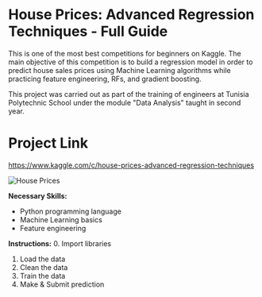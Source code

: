 # House Prices: Advanced Regression Techniques - Full Guide
This is one of the most best competitions for beginners on Kaggle. The main objective of this competition is to build a regression model in order to predict house sales prices using Machine Learning algorithms while practicing feature engineering, RFs, and gradient boosting.

This project was carried out as part of the training of engineers at Tunisia Polytechnic School under the module "Data Analysis" taught in second year.

# Project Link
https://www.kaggle.com/c/house-prices-advanced-regression-techniques

![House Prices]([URL](https://storage.googleapis.com/kaggle-competitions/kaggle/5407/logos/front_page.png))

**Necessary Skills:**
- Python programming language
- Machine Learning basics
- Feature engineering

**Instructions:**
0. Import libraries
1. Load the data 
2. Clean the data
3. Train the data
4. Make & Submit prediction
